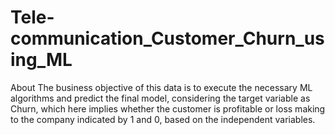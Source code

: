 # Tele-communication_Customer_Churn_using_ML
About The business objective of this data is to execute the necessary ML algorithms and predict the final model, considering the target variable as Churn, which here implies whether the customer is profitable or loss making to the company indicated by 1 and 0, based on the independent variables.
